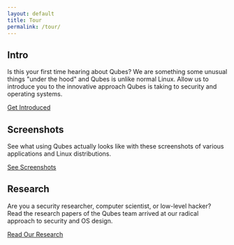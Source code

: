 ```yaml
---
layout: default
title: Tour
permalink: /tour/
---
```


<div class="row">
  <div class="col-lg-4">
    <h2>Intro</h2>
    <p>Is this your first time hearing about Qubes? We are something some unusual things "under the hood" and Qubes is unlike normal Linux. Allow us to introduce you to the innovative approach Qubes is taking to security and operating systems.</p>
    <a href="/intro/" class="btn btn-primary">Get Introduced</a>
  </div>
  <div class="col-lg-4">
    <h2>Screenshots</h2>
    <p>See what using Qubes actually looks like with these screenshots of various applications and Linux distributions.</p>
    <a href="/screenshots/" class="btn btn-primary">See Screenshots</a>
  </div>
  <div class="col-lg-4">
    <h2>Research</h2>
    <p>Are you a security researcher, computer scientist, or low-level hacker? Read the research papers of the Qubes team arrived at our radical approach to security and OS design.</p>
    <a href="/research/" class="btn btn-primary">Read Our Research</a>
  </div>
</div>
